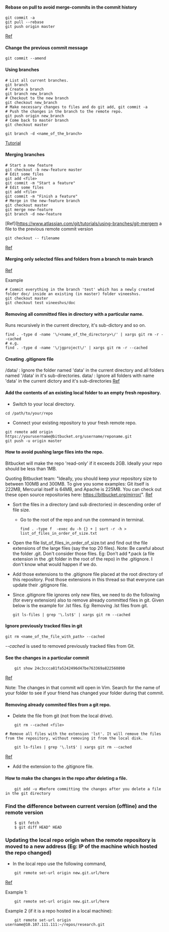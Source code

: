 #### Rebase on pull to avoid merge-commits in the commit history

```console
git commit -a
git pull --rebase
git push origin master
```

[Ref](https://randyfay.com/content/simpler-rebasing-avoiding-unintentional-merge-commits)

#### Change the previous commit message
```console
git commit --amend
```

#### Using branches

```console
# List all current branches.
git branch
# Create a branch 
git branch new_branch
# Checkout to the new branch
git checkout new_branch
# Make necessary changes to files and do git add, git commit -a
# Push the changes in the branch to the remote repo.
git push origin new_branch
# Come back to master branch
git checkout master
```

```console
git branch -d <name_of_the_branch>
```

[Tutorial](https://www.atlassian.com/git/tutorials/using-branches)

#### Merging branches

```console
# Start a new feature
git checkout -b new-feature master
# Edit some files
git add <file>
git commit -m "Start a feature"
# Edit some files
git add <file>
git commit -m "Finish a feature"
# Merge in the new-feature branch
git checkout master
git merge new-feature
git branch -d new-feature
```

[Ref](https://www.atlassian.com/git/tutorials/using-branches/git-mergem a file to the previous remote commit version

```console
git checkout -- filename
```

[Ref](https://stackoverflow.com/questions/1817766/how-to-revert-to-origins-master-branchs-version-of-file)

#### Merging only selected files and folders from a branch to main branch

[Ref](https://stackoverflow.com/questions/10784523/how-do-i-merge-changes-to-a-single-file-rather-than-merging-commits/11593308#11593308)

Example
```console
# Commit everything in the branch 'test' which has a newly created folder doc/ inside an existing (in master) folder vineeshvs.
git checkout master
git checkout test vineeshvs/doc
```

#### Removing all committed files in directory with a particular name. 
Runs recursively in the current directory, it's sub-dictory and so on.

```console
find . -type d -name '\/<name_of_the_directory>\/' | xargs git rm -r --cached
# e.g. 
find . -type d -name '\/jgproject\/' | xargs git rm -r --cached
```

#### Creating .gitignore file

/data/ : Ignore the folder named 'data' in the current directory and all folders named '/data' in it's sub-directories.
data/ : Ignore all folders with name 'data' in the current dictory and it's sub-directories
[Ref](https://stackoverflow.com/questions/29820791/git-ignore-node-modules-folder-everywhere)

#### Add the contents of an existing local folder to an empty fresh repository.

* Switch to your local directory.

```console
cd /path/to/your/repo
```

* Connect your existing repository to your fresh remote repo.

```
git remote add origin https://yourusername@bitbucket.org/username/reponame.git
git push -u origin master
```


#### How to avoid pushing large files into the repo.
Bitbucket will make the repo 'read-only' if it exceeds 2GB. Ideally your repo should be less than 1MB.

Quoting Bitbucket team: "Ideally, you should keep your repository size to between 100MB and 300MB. To give you some examples: Git itself is 222MB, Mercurial itself is 64MB, and Apache is 225MB. You can check out these open source repositories here: https://bitbucket.org/mirror/". [Ref](https://confluence.atlassian.com/bitbucket/reduce-repository-size-321848262.html#Reducerepositorysize-Bitbucketrepositorymaintenance)

* Sort the files in a directory (and sub directories) in descending order of file size.
  * Go to the root of the repo and run the command in terminal.
	```console 
	find . -type f  -exec du -h {} + | sort -r -h > list_of_files_in_order_of_size.txt
	```
      
* Open the file list_of_files_in_order_of_size.txt and find out the file extensions of the large files (say the top 20 files). 
  Note: Be careful about the folder .git. Don't consider those files. Eg: Don't add *.pack (a file extension in the .git folder in the root of the repo) in the .gitignore. I don't know what would happen if we do.
* Add those extensions to the .gitignore file placed at the root directory of this repository. Post those extensions in this thread so that everyone can update their .gitignore file.
* Since .gitignore file ignores only new files, we need to do the following (for every extension) also to remove already committed files in git. Given below is the example for .lst files.
  Eg: Removing .lst files from git.
  ```console 
  git ls-files | grep '\.lst$' | xargs git rm --cached
  ```

#### Ignore previously tracked files in git

```console
git rm <name_of_the_file_with_path> --cached
```

_--cached_ is used to removed previously tracked files from Git.

#### See the changes in a particular commit
	
```console
	git show 24c3ccca81fa5242496d47be763369a822560890
```
	
[Ref](https://stackoverflow.com/questions/17563726/how-to-see-the-changes-in-a-git-commit)

Note: The changes in that commit will open in Vim. Search for the name of your folder to see if your friend has changed your folder during that commit.

#### Removing already commited files from a git repo.

* Delete the file from git (not from the local drive).

```console
	git rm --cached <file>
```
	# Remove all files with the extension 'lst'. It will remove the files from the repository, without removing it from the local disk.
```console
	git ls-files | grep '\.lst$' | xargs git rm --cached
```

[Ref](https://stackoverflow.com/questions/7527982/applying-gitignore-to-committed-files)

* Add the extension to the .gitignore file.

#### How to make the changes in the repo after deleting a file.

```console
	git add -u #before committing the changes after you delete a file in the git directory
```

### Find the difference between current version (offline) and the remote version

```console
	$ git fetch
	$ git diff HEAD^ HEAD
```

### Updating the local repo origin when the remote repository is moved to a new address (Eg: IP of the machine which hosted the repo changed)

* In the local repo use the following command,

```console
	git remote set-url origin new.git.url/here
```

[Ref](https://stackoverflow.com/questions/2432764/how-to-change-the-uri-url-for-a-remote-git-repository)

Example 1:

```console
	git remote set-url origin new.git.url/here
```

Example 2 (if it is a repo hosted in a local machine):

```console
	git remote set-url origin username@10.107.111.111:~/repos/research.git
```
